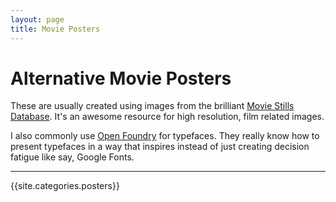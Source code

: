 ```yaml
---
layout: page
title: Movie Posters
---
```


# Alternative Movie Posters

These are usually created using images from the brilliant [Movie Stills Database](https://www.moviestillsdb.com). It's an awesome resource for high resolution, film related images.

I also commonly use [Open Foundry](https://open-foundry.com) for typefaces. They really know how to present typefaces in a way that inspires instead of just creating decision fatigue like say, Google Fonts.

---

{{site.categories.posters}}